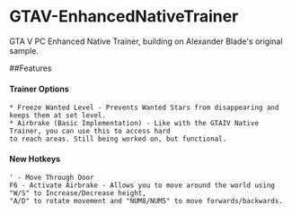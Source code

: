 # GTAV-EnhancedNativeTrainer
GTA V PC Enhanced Native Trainer, building on Alexander Blade's original sample.

##Features
#### Trainer Options
	* Freeze Wanted Level - Prevents Wanted Stars from disappearing and keeps them at set level.
	* Airbrake (Basic Implementation) - Like with the GTAIV Native Trainer, you can use this to access hard 
	to reach areas. Still being worked on, but functional.
#### New Hotkeys
	' - Move Through Door
	F6 - Activate Airbrake - Allows you to move around the world using "W/S" to Increase/Decrease height,
	"A/D" to rotate movement and "NUM8/NUM5" to move forwards/backwards.
